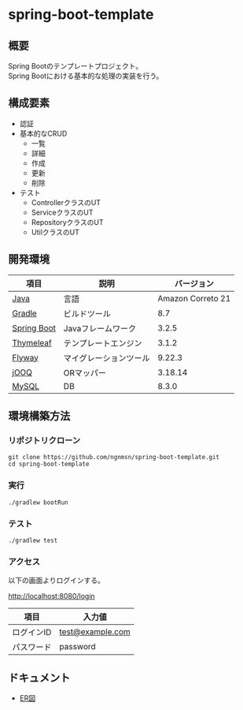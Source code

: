 # spring-boot-template
## 概要
Spring Bootのテンプレートプロジェクト。<br>
Spring Bootにおける基本的な処理の実装を行う。
## 構成要素
- 認証
- 基本的なCRUD
  - 一覧
  - 詳細
  - 作成
  - 更新
  - 削除
- テスト
  - ControllerクラスのUT
  - ServiceクラスのUT
  - RepositoryクラスのUT
  - UtilクラスのUT
## 開発環境
| 項目                                                                                          | 説明          | バージョン             |
|---------------------------------------------------------------------------------------------|-------------|-------------------|
| [Java](https://docs.aws.amazon.com/corretto/latest/corretto-21-ug/what-is-corretto-21.html) | 言語          | Amazon Correto 21 |
| [Gradle](https://gradle.org/)                                                               | ビルドツール      | 8.7               |
| [Spring Boot](https://spring.io/projects/spring-boot)                                       | Javaフレームワーク | 3.2.5             |
| [Thymeleaf](https://www.thymeleaf.org/)                                                     | テンプレートエンジン  | 3.1.2             |
| [Flyway](https://flywaydb.org/)                                                             | マイグレーションツール | 9.22.3            |
| [jOOQ](https://www.jooq.org/)                                                               | ORマッパー      | 3.18.14           |
| [MySQL](https://www.mysql.com/jp/)                                                          | DB          | 8.3.0             |

## 環境構築方法
### リポジトリクローン
```
git clone https://github.com/ngnmsn/spring-boot-template.git
cd spring-boot-template
```
### 実行
```
./gradlew bootRun
```
### テスト
```
./gradlew test
```
### アクセス
以下の画面よりログインする。

[http://localhost:8080/login](http://localhost:8080/login)

| 項目 | 入力値              |
| ---- |------------------|
| ログインID | test@example.com |
| パスワード | password         |

## ドキュメント
- [ER図](./docs/er/ER.md)
